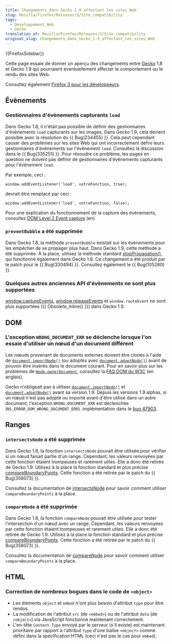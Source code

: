 ```yaml
---
title: Changements dans Gecko 1.9 affectant les sites Web
slug: Mozilla/Firefox/Releases/3/Site_compatibility
tags:
  - Développement_Web
  - Gecko
translation_of: Mozilla/Firefox/Releases/3/Site_compatibility
original_slug: Changements_dans_Gecko_1.9_affectant_les_sites_Web
---
```

{{FirefoxSidebar}}

Cette page essaie de donner un aperçu des changements entre [Gecko](fr/Gecko) 1.8 et Gecko 1.9 qui pourraient éventuellement affecter le comportement ou le rendu des sites Web.

Consultez également [Firefox 3 pour les développeurs](fr/Firefox_3_pour_les_d%c3%a9veloppeurs).

## Évènements

### Gestionnaires d'évènements capturants `load`

Dans Gecko 1.8, il n'était pas possible de définir des gestionnaires d'évènements `load` capturants sur les images. Dans Gecko 1.9, cela devient possible avec la résolution du {{ Bug(234455) }}. Cela peut cependant causer des problèmes sur les sites Web qui ont incorrectement défini leurs gestionnaires d'évènements sur l'évènement `load`. Consultez la discussion dans le {{ Bug(335251) }}. Pour résoudre ce problème, les pages en question ne doivent pas définir de gestionnaires d'évènements capturants pour l'évènement `load`.

Par exemple, ceci :

    window.addEventListener('load', votreFonction, true);

devrait être remplacé par ceci :

    window.addEventListener('load', votreFonction, false);

Pour une explication du fonctionnement de la capture des évènements, consultez [DOM Level 2 Event capture](http://www.w3.org/TR/DOM-Level-2-Events/events.html#Events-flow-capture) (en)

### `preventBubble` a été supprimée

Dans Gecko 1.8, la méthode `preventBubble` existait sur les évènements pour les empêcher de se propager plus haut. Dans Gecko 1.9, cette méthode a été supprimée. À la place, utilisez la méthode standard [stopPropagation()](fr/DOM/event.stopPropagation), qui fonctionne également dans Gecko 1.8. Ce changement a été produit par le patch pour le {{ Bug(330494) }}. Consultez également le {{ Bug(105280) }}.

### Quelques autres anciennes API d'évènements ne sont plus supportées

[window.captureEvents](fr/DOM/window.captureEvents), [window.releaseEvents](fr/DOM/window.releaseEvents) et `window.routeEvent` ne sont plus supportées ({{ Obsolete_inline() }}) dans Gecko 1.9.

## DOM

### L'exception `WRONG_DOCUMENT_ERR` se déclenche lorsque l'on essaie d'utiliser un nœud d'un document différent

Les nœuds provenant de documents externes doivent être clonés à l'aide de [`document.importNode()`](/fr/docs/Web/API/Document/importNode) (ou adoptés avec
[`document.adoptNode()`](/fr/docs/Web/API/Document/adoptNode)) avant de pouvoir être insérés dans le document courant. Pour en savoir plus sur les problèmes
de [`Node.ownerDocument`](/fr/docs/Web/API/Node/ownerDocument), consultez la [FAQ DOM du W3C](http://www.w3.org/DOM/faq.html#ownerdoc) (en anglais).

Gecko n'obligeait pas à utiliser [`document.importNode()`](/fr/docs/Web/API/Document/importNode) et [`document.adoptNode()`](/fr/docs/Web/API/Document/adoptNode) avant sa version 1.9. Depuis les versions 1.9
alphas, si un nœud n'est pas adopté ou importé avant d'être utilisé dans un autre document, l'exception
`WRONG_DOCUMENT_ERR` est déclenchée (`NS_ERROR_DOM_WRONG_DOCUMENT_ERR`). implémentation dans le [bug 47903](https://bugzilla.mozilla.org/show_bug.cgi?id=47903).

## Ranges

### `intersectsNode` a été supprimée

Dans Gecko 1.8, la fonction `intersectsNode` pouvait être utilisée pour vérifier si un nœud faisait partie d'un range. Cependant, les valeurs renvoyées par cette fonction étaient trompeuses et rarement utiles. Elle a donc été retirée de Gecko 1.9. Utilisez à la place la fonction standard et plus précise [compareBoundaryPoints](fr/DOM/range.compareBoundaryPoints). Cette fonction a été retirée par le patch du {{ Bug(358073) }}.

Consultez la documentation de [intersectsNode](fr/DOM/range.intersectsNode) pour savoir comment utiliser `compareBoundaryPoints` à la place.

### `compareNode` a été supprimée

Dans Gecko 1.8, la fonction `compareNode` pouvait être utilisée pour tester l'intersection d'un nœud avec un range. Cependant, les valeurs renvoyées par cette fonction étaient trompeuses et rarement utiles. Elle a donc été retirée de Gecko 1.9. Utilisez à la place la fonction standard et plus précise [compareBoundaryPoints](fr/DOM/range.compareBoundaryPoints). Cette fonction a été retirée par le patch du {{ Bug(358073) }}.

Consultez la documentation de [compareNode](fr/DOM/range.compareNode) pour savoir comment utiliser `compareBoundaryPoints` à la place.

## HTML

### Correction de nombreux bogues dans le code de `<object>`

- Les éléments `object` et `embed` n'ont plus besoin d'attribut `type` pour être rendus.
- La modification de l'attribut `src` (de `<embed>`) ou de l'attribut `data` (de `<object>`) via JavaScript fonctionne maintenant correctement.
- L'en-tête `Content-Type` envoyé par le serveur (s'il existe) est maintenant prioritaire par rapport à l'attribut `type` d'une balise `<object>` comme défini dans la spécification HTML (ceci n'est pas le cas pour `embed`).
